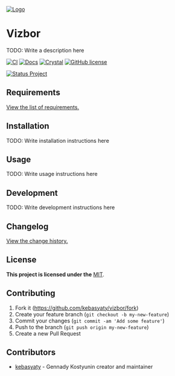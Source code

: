 [![Logo](https://github.com/kebasyaty/vizbor/raw/v0/logo/logo.svg "Logo")](https://github.com/kebasyaty/vizbor "Logo")

# Vizbor

TODO: Write a description here

[![CI](https://github.com/kebasyaty/vizbor/workflows/CI/badge.svg)](https://github.com/kebasyaty/vizbor/actions)
[![Docs](https://img.shields.io/badge/docs-available-brightgreen.svg)](https://kebasyaty.github.io/vizbor/)
[![Crystal](https://img.shields.io/badge/crystal-v1.12.0%2B-red)](https://crystal-lang.org/)
[![GitHub license](https://badgen.net/github/license/kebasyaty/vizbor)](https://github.com/kebasyaty/vizbor/blob/v0/LICENSE)

<p>
  <a href="https://github.com/kebasyaty/vizbor" alt="Status Project">
    <img src="https://github.com/kebasyaty/vizbor/raw/v0/pictures/status_project/Status_Project-Development-.svg"
      alt="Status Project">
  </a>
</p>

## Requirements

[View the list of requirements.](https://github.com/kebasyaty/vizbor/blob/v0/REQUIREMENTS.md "Requirements")

## Installation

TODO: Write installation instructions here

## Usage

TODO: Write usage instructions here

## Development

TODO: Write development instructions here

## Changelog

[View the change history.](https://github.com/kebasyaty/vizbor/blob/v0/CHANGELOG.md "View the change history.")

## License

**This project is licensed under the** [MIT](https://github.com/kebasyaty/vizbor/blob/v0/LICENSE "MIT").

## Contributing

1. Fork it (<https://github.com/kebasyaty/vizbor/fork>)
2. Create your feature branch (`git checkout -b my-new-feature`)
3. Commit your changes (`git commit -am 'Add some feature'`)
4. Push to the branch (`git push origin my-new-feature`)
5. Create a new Pull Request

## Contributors

- [kebasyaty](https://github.com/kebasyaty) - Gennady Kostyunin creator and maintainer
